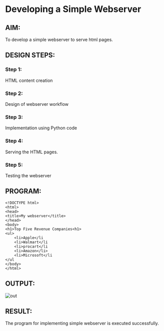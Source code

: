 # Developing a Simple Webserver
## AIM:
To develop a simple webserver to serve html pages.

## DESIGN STEPS:
### Step 1: 
HTML content creation
### Step 2:
Design of webserver workflow
### Step 3:
Implementation using Python code
### Step 4:
Serving the HTML pages.
### Step 5:
Testing the webserver

## PROGRAM:
```
<!DOCTYPE html>
<html>
<head>
<title>My webserver</title>
</head>
<body>
<h1>Top Five Revenue Companies<h1>
<ul>
    <li>Apple</li
    <li>Walmart</li
    <li>procart</li
    <li>Amazon</li>
    <li>Microsoft</li
</ul
</body>
</html>
```

## OUTPUT:

![out](https://github.com/santhoshs2004/simplewebserver/assets/129157717/93c6d286-fe2e-4aee-ad02-953c8c66d476)



## RESULT:
The program for implementing simple webserver is executed successfully.
